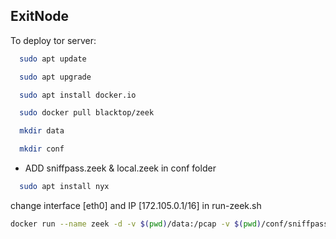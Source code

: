 
## ExitNode

To deploy tor server:

```bash
  sudo apt update
```

```bash
  sudo apt upgrade
```
```bash
  sudo apt install docker.io
```
```bash
  sudo docker pull blacktop/zeek
```
```bash
  mkdir data
```
```bash
  mkdir conf
```
- ADD sniffpass.zeek & local.zeek in conf folder

```bash
  sudo apt install nyx
```
change interface [eth0] and IP [172.105.0.1/16] in run-zeek.sh 
```bash
docker run --name zeek -d -v $(pwd)/data:/pcap -v $(pwd)/conf/sniffpass.zeek:/usr/local/zeek/share/zeek/myscripts/sniffpass.zeek -v $(pwd)/conf/local.zeek:/usr/local/zeek/share/zeek/site/local.zeek --net host blacktop/zeek -C -i eth0 local "Site::local_nets += { 172.105.0.1/16 }"
```
